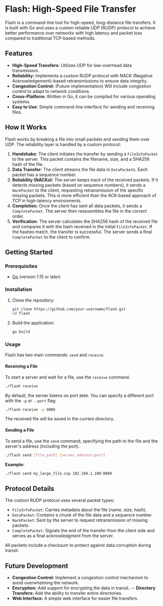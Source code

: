 # Flash: High-Speed File Transfer

Flash is a command-line tool for high-speed, long-distance file transfers. It is built with Go and uses a custom reliable UDP (RUDP) protocol to achieve better performance over networks with high latency and packet loss compared to traditional TCP-based methods.

## Features

- **High-Speed Transfers:** Utilizes UDP for low-overhead data transmission.
- **Reliability:** Implements a custom RUDP protocol with NACK (Negative Acknowledgement)-based retransmissions to ensure data integrity.
- **Congestion Control:** (Future implementation) Will include congestion control to adapt to network conditions.
- **Cross-Platform:** Written in Go, it can be compiled for various operating systems.
- **Easy to Use:** Simple command-line interface for sending and receiving files.

## How It Works

Flash works by breaking a file into small packets and sending them over UDP. The reliability layer is handled by a custom protocol:

1.  **Handshake:** The client initiates the transfer by sending a `FileInfoPacket` to the server. This packet contains the filename, size, and a SHA256 hash of the file.
2.  **Data Transfer:** The client streams the file data in `DataPacket`s. Each packet has a sequence number.
3.  **Reliability (NACKs):** The server keeps track of the received packets. If it detects missing packets (based on sequence numbers), it sends a `NackPacket` to the client, requesting retransmission of the specific missing packets. This is more efficient than the ACK-based approach of TCP in high-latency environments.
4.  **Completion:** Once the client has sent all data packets, it sends a `CompletePacket`. The server then reassembles the file in the correct order.
5.  **Verification:** The server calculates the SHA256 hash of the received file and compares it with the hash received in the initial `FileInfoPacket`. If the hashes match, the transfer is successful. The server sends a final `CompletePacket` to the client to confirm.

## Getting Started

### Prerequisites

- [Go](https://golang.org/doc/install) (version 1.15 or later)

### Installation

1.  Clone the repository:
    ```bash
    git clone https://github.com/your-username/flash.git
    cd flash
    ```

2.  Build the application:
    ```bash
    go build
    ```

### Usage

Flash has two main commands: `send` and `receive`.

#### Receiving a File

To start a server and wait for a file, use the `receive` command.

```bash
./flash receive
```

By default, the server listens on port `8080`. You can specify a different port with the `-p` or `--port` flag:

```bash
./flash receive -p 9000
```

The received file will be saved in the current directory.

#### Sending a File

To send a file, use the `send` command, specifying the path to the file and the server's address (including the port).

```bash
./flash send [file_path] [server_address:port]
```

**Example:**

```bash
./flash send my_large_file.zip 192.168.1.100:8080
```

## Protocol Details

The custom RUDP protocol uses several packet types:

-   `FileInfoPacket`: Carries metadata about the file (name, size, hash).
-   `DataPacket`: Contains a chunk of the file data and a sequence number.
-   `NackPacket`: Sent by the server to request retransmission of missing packets.
-   `CompletePacket`: Signals the end of the transfer from the client side and serves as a final acknowledgment from the server.

All packets include a checksum to protect against data corruption during transit.

## Future Development

-   **Congestion Control:** Implement a congestion control mechanism to avoid overwhelming the network.
-   **Encryption:** Add support for encrypting the data in transit.
--   **Directory Transfers:** Add the ability to transfer entire directories.
-   **Web Interface:** A simple web interface for easier file transfers.
